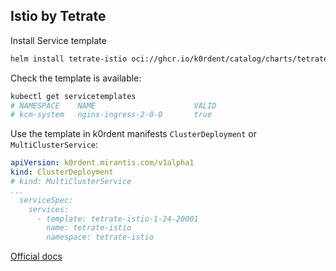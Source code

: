 ## Istio by Tetrate
Install Service template
~~~bash
helm install tetrate-istio oci://ghcr.io/k0rdent/catalog/charts/tetrate-istio-service-template
~~~

Check the template is available:
~~~bash
kubectl get servicetemplates
# NAMESPACE    NAME                      VALID
# kcm-system   nginx-ingress-2-0-0       true
~~~

Use the template in k0rdent manifests `ClusterDeployment` or `MultiClusterService`:
~~~yaml
apiVersion: k0rdent.mirantis.com/v1alpha1
kind: ClusterDeployment
# kind: MultiClusterService
...
  serviceSpec:
    services:
      - template: tetrate-istio-1-24-20001
        name: tetrate-istio
        namespace: tetrate-istio
~~~

[Official docs](https://docs.tetrate.io/istio-distro/)
